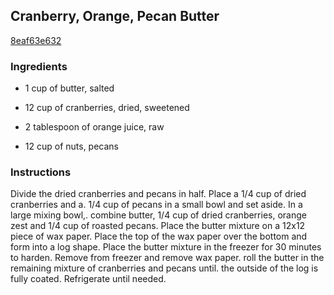 ## Cranberry, Orange, Pecan Butter

[8eaf63e632](http://www.food.com/recipe/cranberry-orange-pecan-butter-510336)

### Ingredients

 - 1 cup of butter, salted

 - 12 cup of cranberries, dried, sweetened

 - 2 tablespoon of orange juice, raw

 - 12 cup of nuts, pecans

### Instructions

Divide the dried cranberries and pecans in half. Place a 1/4 cup of dried cranberries and a. 1/4 cup of pecans in a small bowl and set aside. In a large mixing bowl,. combine butter, 1/4 cup of dried cranberries, orange zest and 1/4 cup of roasted pecans. Place the butter mixture on a 12x12 piece of wax paper. Place the top of the wax paper over the bottom and form into a log shape. Place the butter mixture in the freezer for 30 minutes to harden. Remove from freezer and remove wax paper. roll the butter in the remaining mixture of cranberries and pecans until. the outside of the log is fully coated. Refrigerate until needed.